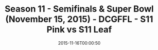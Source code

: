 ---
title: Season 11 - Semifinals & Super Bowl (November 15, 2015) - DCGFFL - S11 Pink
  vs S11 Leaf
teams-score:
- team: _teams/s11-pink.md
  score:
- team: _teams/s11-leaf.md
  score:
mvp: ''
game-ball: ''
sportsperson: ''
season: 11
week:
date: '2015-11-16T00:00:50'
pageid: season-11-semifinals-super-bowl-november-15-2015-934-vs-925
---